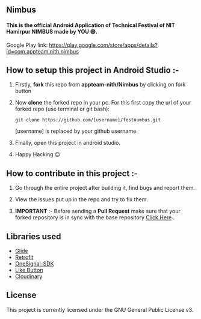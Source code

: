 

## Nimbus

#### This is the official Android Application of Technical Festival of NIT Hamirpur **NIMBUS** made by YOU :smile:.

Google Play link: https://play.google.com/store/apps/details?id=com.appteam.nith.nimbus

## How to setup this project in Android Studio :-

1. Firstly, **fork** this repo from **appteam-nith/Nimbus** by clicking on fork button

2. Now **clone** the forked repo in your pc. For this first copy the url of your forked repo (use terminal or git bash):

   	`git clone https://github.com/[username]/festnumbus.git`

   	[username] is replaced by your github username

3. Finally, open this project in android studio.

4. Happy Hacking :wink:

## How to contribute in this project :-

1. Go through the entire project after building it, find bugs and report them.

2. View the issues put up in the repo and try to fix them.

3. **IMPORTANT** :- Before sending a **Pull Request** make sure that your forked repository is in sync with the base repository [Click Here](https://github.com/appteam-nith/Nimbus/wiki/Stay-in-Sync-with-Base-Repository) .

## Libraries used
- [Glide](https://github.com/bumptech/glide)
- [Retrofit](https://github.com/square/retrofit)
- [OneSignal-SDK](https://github.com/OneSignal/OneSignal-Android-SDK)
- [Like Button](https://github.com/jd-alexander/LikeButton)
- [Cloudinary](https://github.com/cloudinary/cloudinary_android)

## License
This project is currently licensed under the GNU General Public License v3.  
